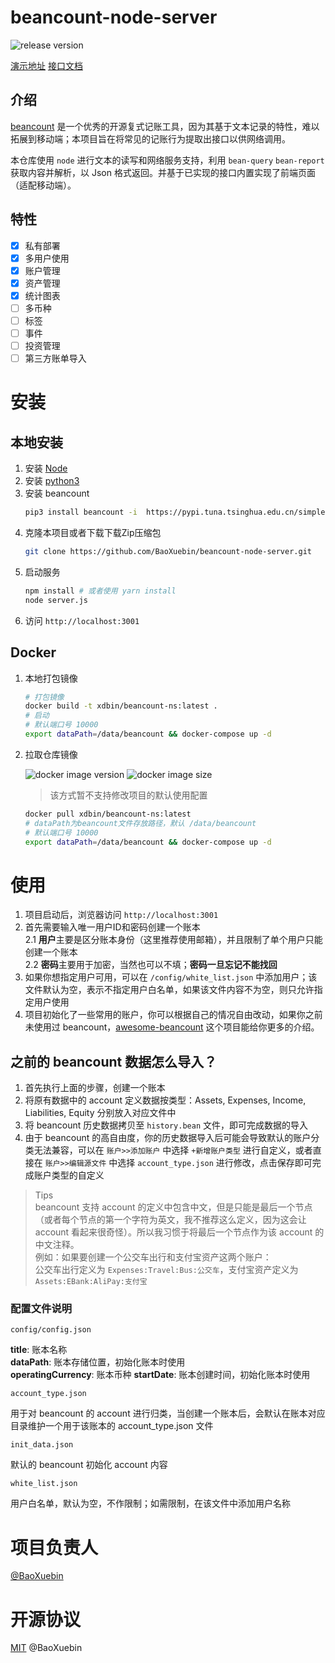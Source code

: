 # beancount-node-server

![release version](https://img.shields.io/github/v/release/BaoXuebin/beancount-node-server)

[演示地址](https://beancount.xdbin.com/)
[接口文档](https://github.com/BaoXuebin/beancount-node-server/blob/main/API.md)

## 介绍

[beancount](https://github.com/beancount/) 是一个优秀的开源复式记账工具，因为其基于文本记录的特性，难以拓展到移动端；本项目旨在将常见的记账行为提取出接口以供网络调用。

本仓库使用 `node` 进行文本的读写和网络服务支持，利用 `bean-query` `bean-report` 获取内容并解析，以 Json 格式返回。并基于已实现的接口内置实现了前端页面（适配移动端）。

## 特性

- [X] 私有部署
- [X] 多用户使用
- [X] 账户管理
- [X] 资产管理
- [X] 统计图表
- [ ] 多币种
- [ ] 标签
- [ ] 事件
- [ ] 投资管理
- [ ] 第三方账单导入

# 安装

## 本地安装

1. 安装 [Node](https://nodejs.org/en/download/)  
2. 安装 [python3](https://www.python.org/downloads/)  
3. 安装 beancount  
    ```bash
    pip3 install beancount -i  https://pypi.tuna.tsinghua.edu.cn/simple
    ```
4. 克隆本项目或者下载下载Zip压缩包  
   ```bash
   git clone https://github.com/BaoXuebin/beancount-node-server.git
   ```
5. 启动服务  
   ```bash
   npm install # 或者使用 yarn install
   node server.js
   ```
6. 访问 `http://localhost:3001`
## Docker

1. 本地打包镜像
   
   ```bash
   # 打包镜像
   docker build -t xdbin/beancount-ns:latest .
   # 启动
   # 默认端口号 10000
   export dataPath=/data/beancount && docker-compose up -d
   ```

2. 拉取仓库镜像  

    ![docker image version](https://img.shields.io/docker/v/xdbin/beancount-ns/1.0?label=docker%20image%20tag)
    ![docker image size](https://img.shields.io/docker/image-size/xdbin/beancount-ns/1.0?label=docker%20image%20size)

    > 该方式暂不支持修改项目的默认使用配置

    ```bash
    docker pull xdbin/beancount-ns:latest
    # dataPath为beancount文件存放路径，默认 /data/beancount
    # 默认端口号 10000
    export dataPath=/data/beancount && docker-compose up -d
    ```

# 使用

1. 项目启动后，浏览器访问 `http://localhost:3001`  
2. 首先需要输入唯一用户ID和密码创建一个账本  
2.1 **用户**主要是区分账本身份（这里推荐使用邮箱），并且限制了单个用户只能创建一个账本  
2.2 **密码**主要用于加密，当然也可以不填；**密码一旦忘记不能找回**  
1. 如果你想指定用户可用，可以在 `/config/white_list.json` 中添加用户；该文件默认为空，表示不指定用户白名单，如果该文件内容不为空，则只允许指定用户使用  
2. 项目初始化了一些常用的账户，你可以根据自己的情况自由改动，如果你之前未使用过 beancount，[awesome-beancount](https://github.com/siddhantgoel/awesome-beancount) 这个项目能给你更多的介绍。

## 之前的 beancount 数据怎么导入？

1. 首先执行上面的步骤，创建一个账本
2. 将原有数据中的 account 定义数据按类型：Assets, Expenses, Income, Liabilities, Equity 分别放入对应文件中
3. 将 beancount 历史数据拷贝至 `history.bean` 文件，即可完成数据的导入
4. 由于 beancount 的高自由度，你的历史数据导入后可能会导致默认的账户分类无法兼容，可以在 `账户>>添加账户` 中选择 `+新增账户类型` 进行自定义，或者直接在 `账户>>编辑源文件` 中选择 `account_type.json` 进行修改，点击保存即可完成账户类型的自定义

> Tips  
> beancount 支持 account 的定义中包含中文，但是只能是最后一个节点（或者每个节点的第一个字符为英文，我不推荐这么定义，因为这会让 account 看起来很奇怪）。所以我习惯于将最后一个节点作为该 account 的中文注释。  
> 例如：如果要创建一个公交车出行和支付宝资产这两个账户：  
> 公交车出行定义为 `Expenses:Travel:Bus:公交车`，支付宝资产定义为 `Assets:EBank:AliPay:支付宝`


### 配置文件说明

`config/config.json`  

**title**: 账本名称  
**dataPath**: 账本存储位置，初始化账本时使用  
**operatingCurrency**: 账本币种
**startDate**: 账本创建时间，初始化账本时使用

`account_type.json`

用于对 beancount 的 account 进行归类，当创建一个账本后，会默认在账本对应目录维护一个用于该账本的 account_type.json 文件

`init_data.json`

默认的 beancount 初始化 account 内容

`white_list.json` 

用户白名单，默认为空，不作限制；如需限制，在该文件中添加用户名称

# 项目负责人

[@BaoXuebin](https://github.com/BaoXuebin)
# 开源协议

[MIT](https://github.com/BaoXuebin/beancount-node-server/blob/master/LICENSE) @BaoXuebin